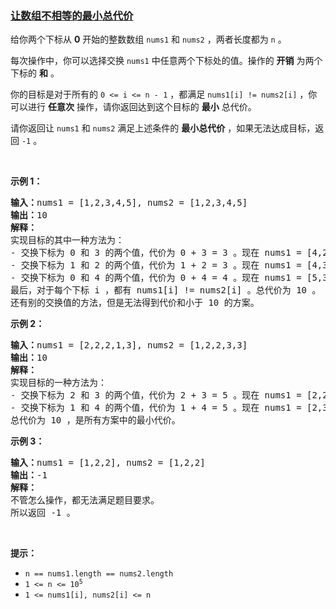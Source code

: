 ### [让数组不相等的最小总代价](https://leetcode-cn.com/problems/minimum-total-cost-to-make-arrays-unequal)

<p>给你两个下标从 <strong>0</strong>&nbsp;开始的整数数组&nbsp;<code>nums1</code>&nbsp;和&nbsp;<code>nums2</code>&nbsp;，两者长度都为&nbsp;<code>n</code>&nbsp;。</p>

<p>每次操作中，你可以选择交换 <code>nums1</code>&nbsp;中任意两个下标处的值。操作的 <strong>开销</strong>&nbsp;为两个下标的 <strong>和</strong>&nbsp;。</p>

<p>你的目标是对于所有的 <code>0 &lt;= i &lt;= n - 1</code>&nbsp;，都满足&nbsp;<code>nums1[i] != nums2[i]</code>&nbsp;，你可以进行 <strong>任意次</strong>&nbsp;操作，请你返回达到这个目标的 <strong>最小</strong>&nbsp;总代价。</p>

<p>请你返回让<em>&nbsp;</em><code>nums1</code> 和&nbsp;<code>nums2</code><em>&nbsp;</em>满足上述条件的 <strong>最小总代价</strong> ，如果无法达成目标，返回&nbsp;<code>-1</code>&nbsp;。</p>

<p>&nbsp;</p>

<p><strong>示例 1：</strong></p>

<pre>
<b>输入：</b>nums1 = [1,2,3,4,5], nums2 = [1,2,3,4,5]
<b>输出：</b>10
<b>解释：</b>
实现目标的其中一种方法为：
- 交换下标为 0 和 3 的两个值，代价为 0 + 3 = 3 。现在 nums1 = [4,2,3,1,5] 。
- 交换下标为 1 和 2 的两个值，代价为 1 + 2 = 3 。现在 nums1 = [4,3,2,1,5] 。
- 交换下标为 0 和 4 的两个值，代价为 0 + 4 = 4 。现在 nums1 = [5,3,2,1,4] 。
最后，对于每个下标 i ，都有 nums1[i] != nums2[i] 。总代价为 10 。
还有别的交换值的方法，但是无法得到代价和小于 10 的方案。
</pre>

<p><strong>示例 2：</strong></p>

<pre>
<b>输入：</b>nums1 = [2,2,2,1,3], nums2 = [1,2,2,3,3]
<b>输出：</b>10
<b>解释：</b>
实现目标的一种方法为：
- 交换下标为 2 和 3 的两个值，代价为 2 + 3 = 5 。现在 nums1 = [2,2,1,2,3] 。
- 交换下标为 1 和 4 的两个值，代价为 1 + 4 = 5 。现在 nums1 = [2,3,1,2,2] 。
总代价为 10 ，是所有方案中的最小代价。
</pre>

<p><strong>示例 3：</strong></p>

<pre>
<b>输入：</b>nums1 = [1,2,2], nums2 = [1,2,2]
<b>输出：</b>-1
<b>解释：</b>
不管怎么操作，都无法满足题目要求。
所以返回 -1 。
</pre>

<p>&nbsp;</p>

<p><strong>提示：</strong></p>

<ul>
	<li><code>n == nums1.length == nums2.length</code></li>
	<li><code>1 &lt;= n &lt;= 10<sup>5</sup></code></li>
	<li><code>1 &lt;= nums1[i], nums2[i] &lt;= n</code></li>
</ul>
